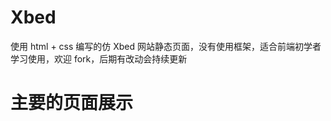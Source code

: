 # Xbed
使用 html + css 编写的仿 Xbed 网站静态页面，没有使用框架，适合前端初学者学习使用，欢迎 fork，后期有改动会持续更新
# 主要的页面展示

[](http://p5xem2laz.bkt.clouddn.com/2018/04/12/1.PNG)

[](http://p5xem2laz.bkt.clouddn.com/2018/04/12/2.PNG)

[](http://p5xem2laz.bkt.clouddn.com/2018/04/12/3.PNG)

[](http://p5xem2laz.bkt.clouddn.com/2018/04/12/4.PNG)

[](http://p5xem2laz.bkt.clouddn.com/2018/04/12/5.PNG)

[](http://p5xem2laz.bkt.clouddn.com/2018/04/12/6.PNG)

[](http://p5xem2laz.bkt.clouddn.com/2018/04/12/7.PNG)

[](http://p5xem2laz.bkt.clouddn.com/2018/04/12/8.PNG)

[](http://p5xem2laz.bkt.clouddn.com/2018/04/12/9.PNG)
